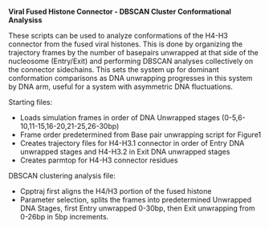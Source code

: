 **Viral Fused Histone Connector - DBSCAN Cluster Conformational Analysiss**


These scripts can be used to analyze conformations of the H4-H3 connector from the fused viral histones. This is done by organizing the trajectory frames by the number of basepairs unwrapped at that side of the nucleosome (Entry/Exit) and performing DBSCAN analyses collectively on the connector sidechains. This sets the system up for dominant conformation comparisons as DNA unwrapping progresses in this system by DNA arm, useful for a system with asymmetric DNA fluctuations.

Starting files:
- Loads simulation frames in order of DNA Unwrapped stages (0-5,6-10,11-15,16-20,21-25,26-30bp)
- Frame order predetermined from Base pair unwrapping script for Figure1
- Creates trajectory files for H4-H3.1 connector in order of Entry DNA unwrapped stages and H4-H3.2 in Exit DNA unwrapped stages
- Creates parmtop for H4-H3 connector residues

DBSCAN clustering analysis file:
- Cpptraj first aligns the H4/H3 portion of the fused histone
- Parameter selection, splits the frames into predetermined Unwrapped DNA Stages, first Entry unwrapped 0-30bp, then Exit unwrapping from 0-26bp in 5bp increments. 
